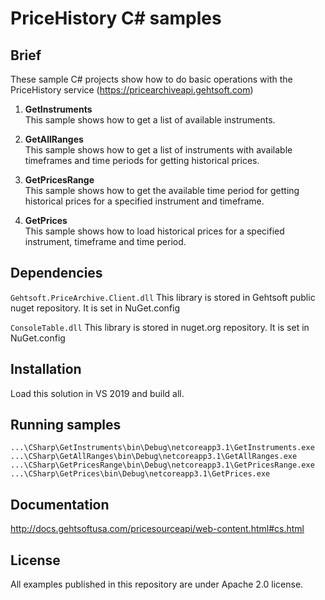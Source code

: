 # PriceHistory C# samples #

## Brief ##
These sample C# projects show how to do basic operations with the PriceHistory 
service (https://pricearchiveapi.gehtsoft.com)

1. **GetInstruments**   
   This sample shows how to get a list of available instruments. 

2. **GetAllRanges**   
   This sample shows how to get a list of instruments with available timeframes and time periods for getting historical prices.

3. **GetPricesRange**   
   This sample shows how to get the available time period for getting historical prices for a specified instrument and timeframe.

4. **GetPrices**   
   This sample shows how to load historical prices for a specified instrument, timeframe and time period.

## Dependencies ##
`Gehtsoft.PriceArchive.Client.dll`
This library is stored in Gehtsoft public nuget repository.
It is set in NuGet.config

`ConsoleTable.dll`
This library is stored in nuget.org repository.
It is set in NuGet.config

## Installation ##
Load this solution in VS 2019 and build all.

## Running samples ##
```
...\CSharp\GetInstruments\bin\Debug\netcoreapp3.1\GetInstruments.exe
...\CSharp\GetAllRanges\bin\Debug\netcoreapp3.1\GetAllRanges.exe
...\CSharp\GetPricesRange\bin\Debug\netcoreapp3.1\GetPricesRange.exe
...\CSharp\GetPrices\bin\Debug\netcoreapp3.1\GetPrices.exe
```

## Documentation ##
http://docs.gehtsoftusa.com/pricesourceapi/web-content.html#cs.html

## License ##
All examples published in this repository are under Apache 2.0 license. 
